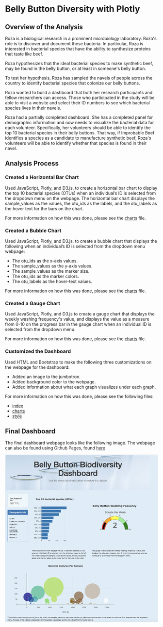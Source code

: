 # Belly Button Diversity with Plotly

## Overview of the Analysis
Roza is a biological research in a prominent microbiology laboratory.
Roza's role is to discover and document these bacteria. In particular, Roza is interested in bacterial species that have the ability to synthesize proteins that taste like beef. 

Roza hypothesizes that the ideal bacterial species to make synthetic beef, may be found in the belly button, or at least in someone's belly button. 

To test her hypothesis, Roza has sampled the navels of people across the country to identify bacterial species that colonize our belly buttons. 

Roza wanted to build a dashboard that both her research participants and fellow researchers can access. Those who participated in the study will be able to visit a website and select their ID numbers to see which bacterial species lives in their navels. 

Roza had a partially completed dashboard. She has a completed panel for demographic information and now needs to visualize the bacterial data for each volunteer. Specifically, her volunteers should be able to identify the top 10 bacterial species in their belly buttons. That way, if Improbable Beef identifies a species as a candidate to manufacture synthetic beef, Roza's volunteers will be able to identify whether that species is found in their navel.

## Analysis Process 

### Created a Horizontal Bar Chart
Used JavaScript, Plotly, and D3.js, to create a horizontal bar chart to display the top 10 bacterial species (OTUs) when an individual’s ID is selected from the dropdown menu on the webpage. The horizontal bar chart displays the sample_values as the values, the otu_ids as the labels, and the otu_labels as the hover text for the bars on the chart.

For more information on how this was done, please see the [charts](charts.js) file.

### Created a Bubble Chart
Used  JavaScript, Plotly, and D3.js, to create a bubble chart that displays the following when an individual’s ID is selected from the dropdown menu webpage:


* The otu_ids as the x-axis values.
* The sample_values as the y-axis values.
* The sample_values as the marker size.
* The otu_ids as the marker colors.
* The otu_labels as the hover-text values.

For more information on how this was done, please see the [charts](static/js/charts.js) file.

### Created a Gauge Chart
Used JavaScript, Plotly, and D3.js to create a gauge chart that displays the weekly washing frequency's value, and displays the value as a measure from 0-10 on the progress bar in the gauge chart when an individual ID is selected from the dropdown menu.

For more information on how this was done, please see the [charts](static/js/charts.js) file.


### Customized the Dashboard
Used HTML and Bootstrap to make the following three customizations on the webpage for the dashboard:
* Added an image to the jumbotron.
* Added background color to the webpage.
* Added information about what each graph visualizes under each graph.

For more information on how this was done, please see the following files:
* [index](index.html)
* [charts](static/js/charts.js) 
* [style](static/css/style.css)

## Final Dashboard

The final dashboard webpage looks like the following image. The webpage can also be found using Github Pages, found [here](https://zforadi.github.io/Belly_Button_Biodiversity_with_Plotly/)

![Final_page](Final_page.png)
